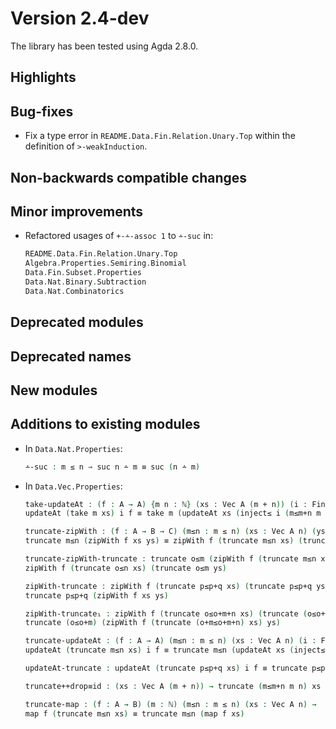 Version 2.4-dev
===============

The library has been tested using Agda 2.8.0.

Highlights
----------

Bug-fixes
---------

* Fix a type error in `README.Data.Fin.Relation.Unary.Top` within the definition of `>-weakInduction`.

Non-backwards compatible changes
--------------------------------

Minor improvements
------------------

* Refactored usages of `+-∸-assoc 1` to `∸-suc` in:
  ```agda
  README.Data.Fin.Relation.Unary.Top
  Algebra.Properties.Semiring.Binomial
  Data.Fin.Subset.Properties
  Data.Nat.Binary.Subtraction
  Data.Nat.Combinatorics
  ```

Deprecated modules
------------------

Deprecated names
----------------

New modules
-----------

Additions to existing modules
-----------------------------

* In `Data.Nat.Properties`:
  ```agda
  ∸-suc : m ≤ n → suc n ∸ m ≡ suc (n ∸ m)
  ```

* In `Data.Vec.Properties`:
  ```agda
  take-updateAt : (f : A → A) {m n : ℕ} (xs : Vec A (m + n)) (i : Fin m) →
  updateAt (take m xs) i f ≡ take m (updateAt xs (inject≤ i (m≤m+n m n)) f)

  truncate-zipWith : (f : A → B → C) (m≤n : m ≤ n) (xs : Vec A n) (ys : Vec B n) →
  truncate m≤n (zipWith f xs ys) ≡ zipWith f (truncate m≤n xs) (truncate m≤n ys)

  truncate-zipWith-truncate : truncate o≤m (zipWith f (truncate m≤n xs) ys) ≡
  zipWith f (truncate o≤n xs) (truncate o≤m ys)

  zipWith-truncate : zipWith f (truncate p≤p+q xs) (truncate p≤p+q ys) ≡
  truncate p≤p+q (zipWith f xs ys)

  zipWith-truncate₁ : zipWith f (truncate o≤o+m+n xs) (truncate (o≤o+m) ys) ≡
  truncate (o≤o+m) (zipWith f (truncate (o+m≤o+m+n) xs) ys)

  truncate-updateAt : (f : A → A) (m≤n : m ≤ n) (xs : Vec A n) (i : Fin m) →
  updateAt (truncate m≤n xs) i f ≡ truncate m≤n (updateAt xs (inject≤ i m≤n) f)

  updateAt-truncate : updateAt (truncate p≤p+q xs) i f ≡ truncate p≤p+q (updateAt xs i′ f)

  truncate++drop≡id : (xs : Vec A (m + n)) → truncate (m≤m+n m n) xs ++ drop m xs ≡ xs

  truncate-map : (f : A → B) (m : ℕ) (m≤n : m ≤ n) (xs : Vec A n) →
  map f (truncate m≤n xs) ≡ truncate m≤n (map f xs)

  ```